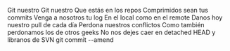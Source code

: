 Git nuestro
Git nuestro
Que estás en los repos
Comprimidos sean tus commits 
Venga a nosotros tu log
En el local como en el remote
Danos hoy nuestro pull de cada día
Perdona nuestros conflictos
Como también perdonamos los de otros geeks
No nos dejes caer en detached HEAD
y libranos de SVN
git commit --amend